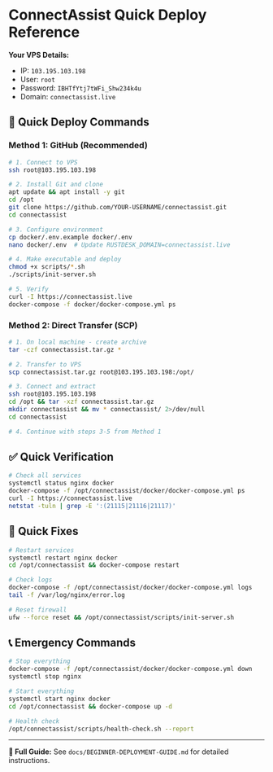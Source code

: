 # ConnectAssist Quick Deploy Reference

**Your VPS Details:**
- IP: `103.195.103.198`
- User: `root`
- Password: `IBHTfYtj7tWFi_Shw234k4u`
- Domain: `connectassist.live`

## 🚀 Quick Deploy Commands

### Method 1: GitHub (Recommended)

```bash
# 1. Connect to VPS
ssh root@103.195.103.198

# 2. Install Git and clone
apt update && apt install -y git
cd /opt
git clone https://github.com/YOUR-USERNAME/connectassist.git
cd connectassist

# 3. Configure environment
cp docker/.env.example docker/.env
nano docker/.env  # Update RUSTDESK_DOMAIN=connectassist.live

# 4. Make executable and deploy
chmod +x scripts/*.sh
./scripts/init-server.sh

# 5. Verify
curl -I https://connectassist.live
docker-compose -f docker/docker-compose.yml ps
```

### Method 2: Direct Transfer (SCP)

```bash
# 1. On local machine - create archive
tar -czf connectassist.tar.gz *

# 2. Transfer to VPS
scp connectassist.tar.gz root@103.195.103.198:/opt/

# 3. Connect and extract
ssh root@103.195.103.198
cd /opt && tar -xzf connectassist.tar.gz
mkdir connectassist && mv * connectassist/ 2>/dev/null
cd connectassist

# 4. Continue with steps 3-5 from Method 1
```

## ✅ Quick Verification

```bash
# Check all services
systemctl status nginx docker
docker-compose -f /opt/connectassist/docker/docker-compose.yml ps
curl -I https://connectassist.live
netstat -tuln | grep -E ':(21115|21116|21117)'
```

## 🔧 Quick Fixes

```bash
# Restart services
systemctl restart nginx docker
cd /opt/connectassist && docker-compose restart

# Check logs
docker-compose -f /opt/connectassist/docker/docker-compose.yml logs
tail -f /var/log/nginx/error.log

# Reset firewall
ufw --force reset && /opt/connectassist/scripts/init-server.sh
```

## 📞 Emergency Commands

```bash
# Stop everything
docker-compose -f /opt/connectassist/docker/docker-compose.yml down
systemctl stop nginx

# Start everything
systemctl start nginx docker
cd /opt/connectassist && docker-compose up -d

# Health check
/opt/connectassist/scripts/health-check.sh --report
```

---
**📖 Full Guide:** See `docs/BEGINNER-DEPLOYMENT-GUIDE.md` for detailed instructions.
